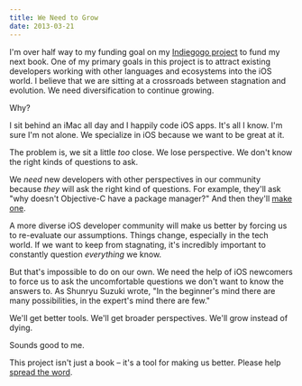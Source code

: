 ```yaml
---
title: We Need to Grow
date: 2013-03-21
---
```


I'm over half way to my funding goal on my [Indiegogo project](http://indiegogo.com/projects/your-first-ios-app) to fund my next book. One of my primary goals in this project is to attract existing developers working with other languages and ecosystems into the iOS world. I believe that we are sitting at a crossroads between stagnation and evolution. We need diversification to continue growing.

Why?

I sit behind an iMac all day and I happily code iOS apps. It's all I know. I'm sure I'm not alone. We specialize in iOS because we want to be great at it.

The problem is, we sit a little _too_ close. We lose perspective. We don't know the right kinds of questions to ask.

We _need_ new developers with other perspectives in our community because _they_ will ask the right kind of questions. For example, they'll ask "why doesn't Objective-C have a package manager?" And then they'll [make one](http://cocoapods.org).

A more diverse iOS developer community will make us better by forcing us to re-evaluate our assumptions. Things change, especially in the tech world. If we want to keep from stagnating, it's incredibly important to constantly question _everything_ we know.

But that's impossible to do on our own. We need the help of iOS newcomers to force us to ask the uncomfortable questions we don't want to know the answers to. As Shunryu Suzuki wrote, "In the beginner's mind there are many possibilities, in the expert's mind there are few."

We'll get better tools. We'll get broader perspectives. We'll grow instead of dying.

Sounds good to me.

This project isn't just a book&nbsp;– it's a tool for making us better. Please help [spread the word](http://indiegogo.com/projects/your-first-ios-app).
